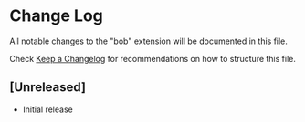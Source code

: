 # Change Log

All notable changes to the "bob" extension will be documented in this file.

Check [Keep a Changelog](http://keepachangelog.com/) for recommendations on how to structure this file.

## [Unreleased]

- Initial release